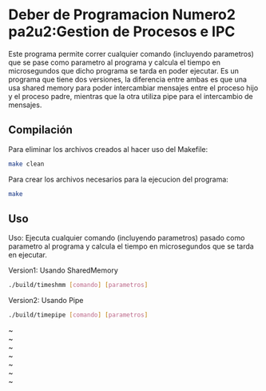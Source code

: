 # Deber de Programacion Numero2  pa2u2:Gestion de Procesos e IPC

Este programa permite correr cualquier comando (incluyendo parametros) que se pase como parametro al programa y calcula el tiempo en microsegundos que dicho programa se tarda en poder ejecutar.
Es un programa que tiene dos versiones, la diferencia entre ambas es que una usa shared memory para poder intercambiar mensajes entre el proceso hijo y el proceso padre, mientras 
que la otra utiliza pipe para el intercambio de mensajes.

## Compilación

Para eliminar los archivos creados al hacer uso del Makefile:

```bash
make clean
```

Para crear los archivos necesarios para la ejecucion del programa:

```bash
make
```

## Uso

Uso: Ejecuta cualquier comando (incluyendo parametros) pasado como parametro al programa y calcula el tiempo en microsegundos que se tarda en ejecutar.

Version1: Usando SharedMemory

```bash
./build/timeshmm [comando] [parametros]
```
Version2: Usando Pipe

```bash
./build/timepipe [comando] [parametros]
```
                                                                                                                                                                                                          
~                                                                                                                                                                                                          
~                                                                                                                                                                                                          
~                                                                                                                                                                                                          
~                                                                                                                                                                                                          
~                                                                                                                                                                                                          
~                                                                                                                                                                                                          
~                    
